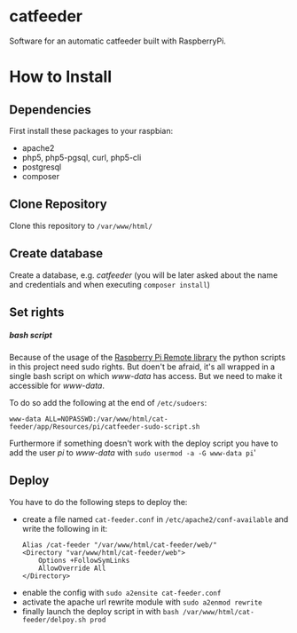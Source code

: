 catfeeder
=========
Software for an automatic catfeeder built with RaspberryPi. 

# How to Install
## Dependencies
First install these packages to your raspbian:
- apache2
- php5, php5-pgsql, curl, php5-cli
- postgresql
- composer

## Clone Repository
Clone this repository to `/var/www/html/`

## Create database
Create a database, e.g. *catfeeder* (you will be later asked about the name and credentials and when executing `composer install`)

## Set rights
##### bash script
Because of the usage of the [Raspberry Pi Remote library](https://github.com/xkonni/raspberry-remote.git) the python scripts in this project need sudo rights. 
But doen't be afraid, it's all wrapped in a single bash script on which *www-data* has access. 
But we need to make it accessible for *www-data*.

To do so add the following at the end of `/etc/sudoers`:
 
    www-data ALL=NOPASSWD:/var/www/html/cat-feeder/app/Resources/pi/catfeeder-sudo-script.sh

Furthermore if something doesn't work with the deploy script you have to add the user *pi* to *www-data* with `sudo usermod -a -G www-data pi`' 

## Deploy
You have to do the following steps to deploy the:

- create a file named `cat-feeder.conf` in `/etc/apache2/conf-available` and write the following in it:
    ```
    Alias /cat-feeder "/var/www/html/cat-feeder/web/"
    <Directory "var/www/html/cat-feeder/web">
        Options +FollowSymLinks
        AllowOverride All
    </Directory>
    ```
- enable the config with `sudo a2ensite cat-feeder.conf`
- activate the apache url rewrite module with `sudo a2enmod rewrite`
- finally launch the deploy script in with `bash /var/www/html/cat-feeder/delpoy.sh prod`



